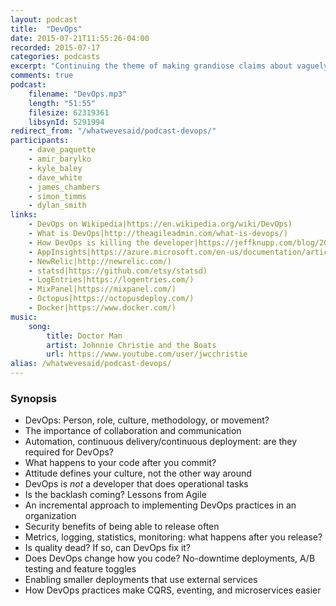 ```yaml
---
layout: podcast
title:  "DevOps"
date: 2015-07-21T11:55:26-04:00
recorded: 2015-07-17
categories: podcasts
excerpt: "Continuing the theme of making grandiose claims about vaguely defined terms, the Western Devs take on the Rise of DevOps"
comments: true
podcast:
    filename: "DevOps.mp3"
    length: "51:55"
    filesize: 62319361
    libsynId: 5291994
redirect_from: "/whatwevesaid/podcast-devops/"
participants:
    - dave_paquette
    - amir_barylko
    - kyle_baley
    - dave_white
    - james_chambers
    - simon_timms
    - dylan_smith
links:
    - DevOps on Wikipedia|https://en.wikipedia.org/wiki/DevOps)
    - What is DevOps|http://theagileadmin.com/what-is-devops/)
    - How DevOps is killing the developer|https://jeffknupp.com/blog/2014/04/15/how-devops-is-killing-the-developer/)
    - AppInsights|https://azure.microsoft.com/en-us/documentation/articles/app-insights-get-started/)
    - NewRelic|http://newrelic.com/)
    - statsd|https://github.com/etsy/statsd)
    - LogEntries|https://logentries.com/)
    - MixPanel|https://mixpanel.com/)
    - Octopus|https://octopusdeploy.com/)
    - Docker|https://www.docker.com/)
music:
    song:
        title: Doctor Man
        artist: Johnnie Christie and the Boats
        url: https://www.youtube.com/user/jwcchristie
alias: /whatwevesaid/podcast-devops/
---
```


### Synopsis

* DevOps: Person, role, culture, methodology, or movement?
* The importance of collaboration and communication
* Automation, continuous delivery/continuous deployment: are they required for DevOps?
* What happens to your code after you commit?
* Attitude defines your culture, not the other way around
* DevOps is *not* a developer that does operational tasks
* Is the backlash coming? Lessons from Agile
* An incremental approach to implementing DevOps practices in an organization
* Security benefits of being able to release often
* Metrics, logging, statistics, monitoring: what happens after you release?
* Is quality dead? If so, can DevOps fix it?
* Does DevOps change how you code? No-downtime deployments, A/B testing and feature toggles
* Enabling smaller deployments that use external services
* How DevOps practices make CQRS, eventing, and microservices easier
